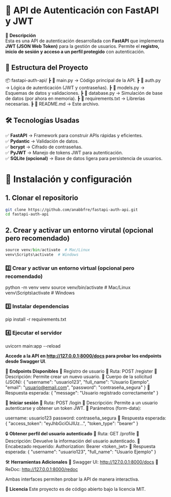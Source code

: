 # 📌 API de Autenticación con FastAPI y JWT  


🚀 **Descripción**  
Esta es una API de autenticación desarrollada con **FastAPI** que implementa **JWT (JSON Web Token)** para la gestión de usuarios. Permite el **registro, inicio de sesión y acceso a un perfil protegido** con autenticación.  



## 📂 Estructura del Proyecto  
📦 fastapi-auth-api/ 
┣ 📄 main.py → Código principal de la API. 
┣ 📄 auth.py → Lógica de autenticación (JWT y contraseñas). 
┣ 📄 models.py → Esquemas de datos y validaciones. 
┣ 📄 database.py → Simulación de base de datos (por ahora en memoria). 
┣ 📄 requirements.txt → Librerías necesarias. 
┣ 📄 README.md → Este archivo.



## 🛠️ Tecnologías Usadas  
✅ **FastAPI** → Framework para construir APIs rápidas y eficientes.  
✅ **Pydantic** → Validación de datos.  
✅ **bcrypt** → Cifrado de contraseñas.  
✅ **PyJWT** → Manejo de tokens JWT para autenticación.  
✅ **SQLite (opcional)** → Base de datos ligera para persistencia de usuarios.  



# 🚀 Instalación y configuración

## 1. Clonar el repositorio 
```bash
git clone https://github.com/anabbfre/fastapi-auth-api.git
cd fastapi-auth-api
```

## 2. Crear y activar un entorno virutal (opcional pero recomendado)
```python -m venv venv
source venv/bin/activate  # Mac/Linux
venv\Scripts\activate  # Windows
```





### 2️⃣ **Crear y activar un entorno virtual** (opcional pero recomendado)
python -m venv venv
source venv/bin/activate  # Mac/Linux
venv\Scripts\activate  # Windows


### 3️⃣ Instalar dependencias
pip install -r requirements.txt


### 4️⃣ Ejecutar el servidor
uvicorn main:app --reload



**Accede a la API en http://127.0.0.1:8000/docs para probar los endpoints desde Swagger UI**.



🔑 **Endpoints Disponibles**
📝 Registro de usuario
📌 Ruta: POST /register
📌 Descripción: Permite crear un nuevo usuario.
📌 Cuerpo de la solicitud (JSON):
{
  "username": "usuario123",
  "full_name": "Usuario Ejemplo",
  "email": "usuario@email.com",
  "password": "contraseña_segura"
}
📌 Respuesta esperada:
{
  "message": "Usuario registrado correctamente"
}



🔐 **Iniciar sesión**
📌 Ruta: POST /login
📌 Descripción: Permite a un usuario autenticarse y obtener un token JWT.
📌 Parámetros (form-data):

username: usuario123
password: contraseña_segura
📌 Respuesta esperada:
{
  "access_token": "eyJhbGciOiJIUz...",
  "token_type": "bearer"
}



🔒 **Obtener perfil del usuario autenticado**
📌 Ruta: GET /profile
📌 Descripción: Devuelve la información del usuario autenticado.
📌 Encabezado requerido:
Authorization: Bearer <token_jwt>
📌 Respuesta esperada:
{
  "username": "usuario123",
  "full_name": "Usuario Ejemplo"
}



🛠️ **Herramientas Adicionales**
📌 Swagger UI: http://127.0.0.1:8000/docs
📌 ReDoc: http://127.0.0.1:8000/redoc

Ambas interfaces permiten probar la API de manera interactiva.




📜 **Licencia**
Este proyecto es de código abierto bajo la licencia MIT.
